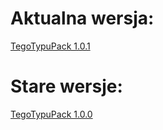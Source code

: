 # Aktualna wersja:
<a href = "https://github.com/Pawi2323/TegoTypuPack/blob/main/pliki/%C2%A7cTegoTypuPack%201.0.1.zip?raw=true">TegoTypuPack 1.0.1<a>
  
# Stare wersje:
<a href = "https://github.com/Pawi2323/TegoTypuPack/blob/main/pliki/%C2%A7cTegoTypuPack%201.0.0.zip?raw=true">TegoTypuPack 1.0.0<a>
